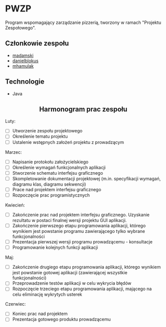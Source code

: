 # PWZP
Program wspomagający zarządzanie pizzerią, tworzony w ramach "Projektu Zespołowego".

## Członkowie zespołu
- [madamski](https://github.com/madamski)
- [danielblokus](https://github.com/danielblokus)
- [mhamulak](https://github.com/mhamulak)

## Technologie
- Java

<center><h2>Harmonogram prac zespołu</h2></center>

Luty:
- [ ] Utworzenie zespołu projektowego
- [ ] Określenie tematu projektu
- [ ] Ustalenie wstępnych założeń projektu z prowadzącym

Marzec:
- [ ] Napisanie protokołu założycielskiego
- [ ] Określenie wymagań funkcjonalnych aplikacji
- [ ] Stworzenie schematu interfejsu graficznego
- [ ] Skompletowanie dokumentacji projektowej (m.in. specyfikacji wymagań, diagramu klas, diagramu sekwencji) 
- [ ] Prace nad projektem interfejsu graficznego
- [ ] Rozpoczęcie prac programistycznych

Kwiecień:
- [ ] Zakończenie prac nad projektem interfejsu graficznego. Uzyskanie rezultatu w postaci finalnej wersji projektu GUI aplikacji. 
- [ ] Zakończenie pierwszego etapu programowania aplikacji, którego wynikiem jest powstanie programu zawierającego tylko wybrane funkcjonalności
- [ ] Prezentacja pierwszej wersji programu prowadzącemu - konsultacje
- [ ] Programowanie kolejnych funkcji aplikacji

Maj:
- [ ] Zakończenie drugiego etapu programowania aplikacji, którego wynikiem jest powstanie gotowej aplikacji (zawierającej wszystkie funkcjonalności)
- [ ] Przeprowadzenie testów aplikacji w celu wykrycia błędów
- [ ] Rozpoczęcie trzeciego etapu programowania aplikacji, mającego na celu eliminację wykrytych usterek

Czerwiec:
- [ ] Koniec prac nad projektem
- [ ] Prezentacja gotowego produktu prowadzącemu
